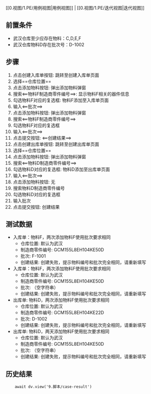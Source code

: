 [[0.视图/1.PE/用例视图|用例视图]] | [[0.视图/1.PE/迭代视图|迭代视图]]

## 前置条件

- 武汉仓库至少应存在物料：C,D,E,F
- 武汉仓库物料D存在批次号：D-1002

## 步骤

1. 点击创建入库单按钮: 跳转至创建入库单页面
2. 选择==仓库位置==
3. 点击添加物料按钮: 弹出添加物料弹窗
4. 搜索<==物料F制造商零件编号==>: 显示物料F相关的器件信息
5. 勾选物料F对应的复选框: 物料F添加至入库单页面
6. 输入<==批次==>
7. 点击添加物料按钮: 弹出添加物料弹窗
8. 搜索<==物料F制造商零件编号==>
9. 勾选物料F对应的复选框
10. 输入<==批次==>
11. 点击提交按钮: <==创建结果==>
12. 点击创建出库单按钮: 跳转至创建出库单页面
13. 选择==仓库位置==
14. 点击添加物料按钮: 弹出添加物料弹窗
15. 搜索<==物料D制造商零件编号==>
16. 勾选物料D对应的复选框: 物料D添加至出库单页面
17. 输入<==批次==>
18. 点击添加物料按钮: 无
19. 搜索物料D制造商零件编号
20. 勾选物料D对应的复选框
21. 输入批次
22. 点击提交按钮: 创建结果

## 测试数据

- 入库单：物料F，两次添加物料F使用批次要求相同
	- 仓库位置: 默认为武汉
	- 制造商零件编号: GCM155L8EH104KE50D
	- 批次: F-1001
	- 创建结果: 创建失败，提示物料编号和批次完全相同，请重新填写
- 入库单：物料F，两次添加物料F使用批次要求相同
	- 仓库位置: 默认为武汉
	- 制造商零件编号: GCM155L8EH104KE50D
	- 批次:  （空字符串）
	- 创建结果: 创建失败，提示物料编号和批次完全相同，请重新填写
- 出库单: 物料D，两次添加物料F使用批次要求相同
	- 仓库位置: 默认为武汉
	- 制造商零件编号: GCM155L8EH104KE22D
	- 批次: D-1002
	- 创建结果: 创建失败，提示物料编号和批次完全相同，请重新填写
- 出库单: 物料D，两天添加物料F使用批次要求相同
	- 仓库位置: 默认为武汉
	- 制造商零件编号: GCM155L8EH104KE50D
	- 批次:  （空字符串）
	- 创建结果: 创建失败，提示物料编号和批次完全相同，请重新填写
## 历史结果

```dataviewjs
    await dv.view('9.脚本/case-result')
```
